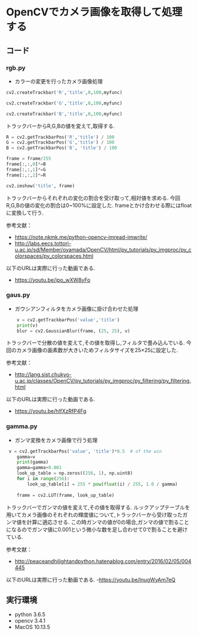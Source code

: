 # OpenCVでカメラ画像を取得して処理する
## コード
### rgb.py
  - カラーの変更を行ったカメラ画像処理
```python
cv2.createTrackbar('R','title',0,100,myfunc)

cv2.createTrackbar('G','title',0,100,myfunc)

cv2.createTrackbar('B','title',0,100,myfunc)
```


トラックバーからR,G,Bの値を変えて,取得する.


```python
R = cv2.getTrackbarPos('R','title') / 100
G = cv2.getTrackbarPos('G','title') / 100
B = cv2.getTrackbarPos('B', 'title') / 100

frame = frame/255
frame[:,:,0]*=B
frame[:,:,1]*=G
frame[:,:,2]*=R

cv2.imshow('title', frame)
```
 
 
 トラックバーからそれぞれの変化の割合を受け取って,相対値を求める.
 今回R,G,Bの値の変化の割合は0~100%に設定した.
 frameとかけ合わせる際にはfloatに変換して行う.
 
 
 参考文献：
  - https://note.nkmk.me/python-opencv-imread-imwrite/
  - http://labs.eecs.tottori-u.ac.jp/sd/Member/oyamada/OpenCV/html/py_tutorials/py_imgproc/py_colorspaces/py_colorspaces.html
 
 
 
 以下のURLは実際に行った動画である.
 - https://youtu.be/ipo_wXW8yFo
  
### gaus.py
  - ガウシアンフィルタをカメラ画像に掛け合わせた処理
```python
    v = cv2.getTrackbarPos('value','title')
    print(v)
    blur = cv2.GaussianBlur(frame, (25, 25), v)
```

トラックバーで分散の値を変えて,その値を取得し,フィルタで畳み込んでいる.
今回のカメラ画像の画素数が大きいためフィルタサイズを25×25に設定した.


参考文献：
 - http://lang.sist.chukyo-u.ac.jp/classes/OpenCV/py_tutorials/py_imgproc/py_filtering/py_filtering.html


以下のURLは実際に行った動画である.
- https://youtu.be/hIfXzRfP4Fg




### gamma.py
  - ガンマ変換をカメラ画像で行う処理
  
```python
 v = cv2.getTrackbarPos('value', 'title')*0.5  # of the win
	gamma=v
	print(gamma)
	gamma=gamma+0.001
	look_up_table = np.zeros((256, 1), np.uint8)
	for i in range(256):
		look_up_table[i] = 255 * pow(float(i) / 255, 1.0 / gamma)
		
	frame = cv2.LUT(frame, look_up_table)
```


トラックバーでガンマの値を変えて,その値を取得する.
ルックアップテーブルを用いてカメラ画像のそれぞれの輝度値について,トラックバーから受け取ったガンマ値を計算に適応させる.
この時ガンマの値が0の場合,ガンマの値で割ることになるのでガンマ値に0.001という微小な数を足し合わせて0で割ることを避けている.


参考文献：
 - http://peaceandhilightandpython.hatenablog.com/entry/2016/02/05/004445


以下のURLは実際に行った動画である.
-https://youtu.be/lnugWyAm7eQ




## 実行環境
- python 3.6.5
- opencv 3.4.1
- MacOS 10.13.5
